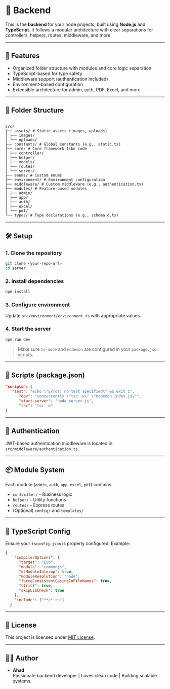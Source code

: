 
# 🧠 Backend

This is the **backend** for your node projects, built using **Node.js** and **TypeScript**. It follows a modular architecture with clear separations for controllers, helpers, routes, middleware, and more.

---

## 🚀 Features

- Organized folder structure with modules and core logic separation
- TypeScript-based for type safety
- Middleware support (authentication included)
- Environment-based configuration
- Extensible architecture for admin, auth, PDF, Excel, and more

---

## 📁 Folder Structure
```

src/
├── assets/ # Static assets (images, uploads)
│ ├── images/
│ └── uploads/
├── constants/ # Global constants (e.g., static.ts)
├── core/ # Core framework-like code
│ ├── controller/
│ ├── helper/
│ ├── models/
│ ├── routes/
│ └── server/
├── enums/ # Custom enums
├── environment/ # Environment configuration
├── middleware/ # Custom middleware (e.g., authentication.ts)
├── modules/ # Feature-based modules
│ ├── admin/
│ ├── app/
│ ├── auth/
│ ├── excel/
│ └── pdf/
└── types/ # Type declarations (e.g., schema.d.ts)

````

---

## 🛠️ Setup

### 1. Clone the repository

```bash
git clone <your-repo-url>
cd server
````

### 2. Install dependencies

```bash
npm install
```

### 3. Configure environment

Update `src/environment/environment.ts` with appropriate values.

### 4. Start the server

```bash
npm run dev
```

> Make sure `ts-node` and `nodemon` are configured in your `package.json` scripts.

---

## 🧱 Scripts (package.json)

```json
"scripts": {
   "test": "echo \"Error: no test specified\" && exit 1",
      "dev": "concurrently \"tsc -w\" \"nodemon index.js\"",
      "start-server": "node server.js",
      "tsc": "tsc -w"
}
```

---

## 🔐 Authentication

JWT-based authentication middleware is located in `src/middleware/authentication.ts`.

---

## 📦 Module System

Each module (`admin`, `auth`, `app`, `excel`, `pdf`) contains:

- `controller/` - Business logic
- `helper/` - Utility functions
- `routes/` - Express routes
- (Optional) `config/` and `templates/`

---

## 📘 TypeScript Config

Ensure your `tsconfig.json` is properly configured. Example:

```json
{
    "compilerOptions": {
      "target": "ES6",
      "module": "commonjs",
      "esModuleInterop": true,
      "moduleResolution": "node",
      "forceConsistentCasingInFileNames": true,
      "strict": true,
      "skipLibCheck": true
    },
    "include": ["**/*.ts"]
  }
```

---

## 📄 License

This project is licensed under [MIT License](LICENSE).

---

## 👨‍💻 Author

- **Ahad**  
  Passionate backend developer | Loves clean code | Building scalable systems.
